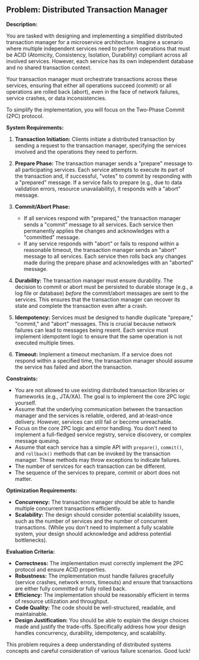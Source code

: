## Problem: Distributed Transaction Manager

**Description:**

You are tasked with designing and implementing a simplified distributed transaction manager for a microservice architecture. Imagine a scenario where multiple independent services need to perform operations that must be ACID (Atomicity, Consistency, Isolation, Durability) compliant across all involved services.  However, each service has its own independent database and no shared transaction context.

Your transaction manager must orchestrate transactions across these services, ensuring that either all operations succeed (commit) or all operations are rolled back (abort), even in the face of network failures, service crashes, or data inconsistencies.

To simplify the implementation, you will focus on the Two-Phase Commit (2PC) protocol.

**System Requirements:**

1.  **Transaction Initiation:** Clients initiate a distributed transaction by sending a request to the transaction manager, specifying the services involved and the operations they need to perform.

2.  **Prepare Phase:** The transaction manager sends a "prepare" message to all participating services.  Each service attempts to execute its part of the transaction and, if successful, "votes" to commit by responding with a "prepared" message. If a service fails to prepare (e.g., due to data validation errors, resource unavailability), it responds with a "abort" message.

3.  **Commit/Abort Phase:**
    *   If all services respond with "prepared," the transaction manager sends a "commit" message to all services. Each service then permanently applies the changes and acknowledges with a "committed" message.
    *   If any service responds with "abort" or fails to respond within a reasonable timeout, the transaction manager sends an "abort" message to all services. Each service then rolls back any changes made during the prepare phase and acknowledges with an "aborted" message.

4.  **Durability:** The transaction manager must ensure durability. The decision to commit or abort must be persisted to durable storage (e.g., a log file or database) *before* the commit/abort messages are sent to the services. This ensures that the transaction manager can recover its state and complete the transaction even after a crash.

5.  **Idempotency:** Services must be designed to handle duplicate "prepare," "commit," and "abort" messages. This is crucial because network failures can lead to messages being resent.  Each service must implement idempotent logic to ensure that the same operation is not executed multiple times.

6. **Timeout:** Implement a timeout mechanism. If a service does not respond within a specified time, the transaction manager should assume the service has failed and abort the transaction.

**Constraints:**

*   You are not allowed to use existing distributed transaction libraries or frameworks (e.g., JTA/XA). The goal is to implement the core 2PC logic yourself.
*   Assume that the underlying communication between the transaction manager and the services is reliable, ordered, and at-least-once delivery. However, services can still fail or become unreachable.
*   Focus on the core 2PC logic and error handling. You don't need to implement a full-fledged service registry, service discovery, or complex message queuing.
*   Assume that each service has a simple API with `prepare()`, `commit()`, and `rollback()` methods that can be invoked by the transaction manager. These methods may throw exceptions to indicate failures.
* The number of services for each transaction can be different.
* The sequence of the services to prepare, commit or abort does not matter.

**Optimization Requirements:**

*   **Concurrency:**  The transaction manager should be able to handle multiple concurrent transactions efficiently.
*   **Scalability:** The design should consider potential scalability issues, such as the number of services and the number of concurrent transactions. (While you don't need to implement a fully scalable system, your design should acknowledge and address potential bottlenecks).

**Evaluation Criteria:**

*   **Correctness:** The implementation must correctly implement the 2PC protocol and ensure ACID properties.
*   **Robustness:** The implementation must handle failures gracefully (service crashes, network errors, timeouts) and ensure that transactions are either fully committed or fully rolled back.
*   **Efficiency:** The implementation should be reasonably efficient in terms of resource utilization and throughput.
*   **Code Quality:** The code should be well-structured, readable, and maintainable.
*   **Design Justification:** You should be able to explain the design choices made and justify the trade-offs.  Specifically address how your design handles concurrency, durability, idempotency, and scalability.

This problem requires a deep understanding of distributed systems concepts and careful consideration of various failure scenarios. Good luck!

